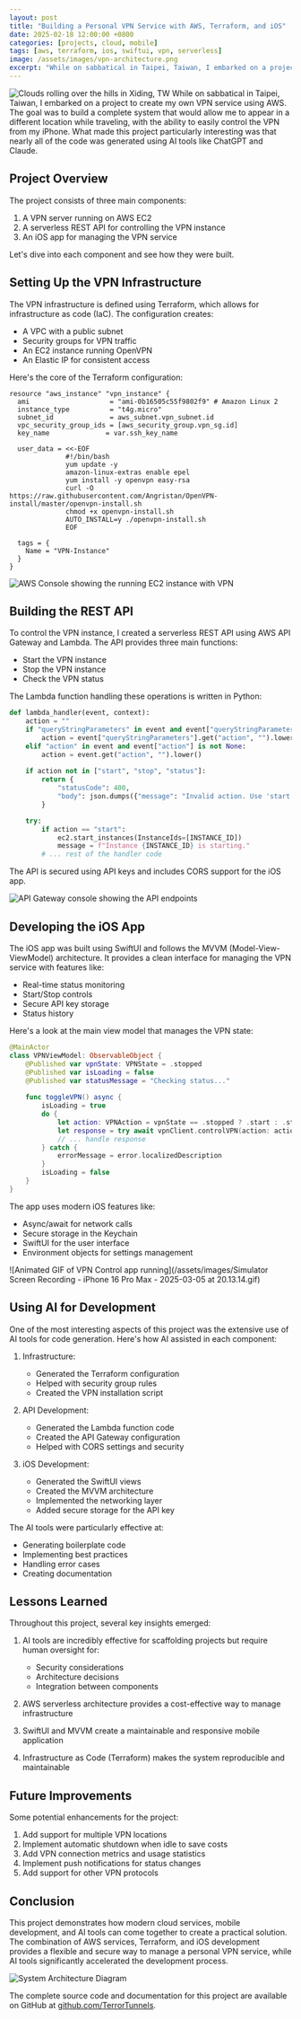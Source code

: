 ```yaml
---
layout: post
title: "Building a Personal VPN Service with AWS, Terraform, and iOS"
date: 2025-02-18 12:00:00 +0800
categories: [projects, cloud, mobile]
tags: [aws, terraform, ios, swiftui, vpn, serverless]
image: /assets/images/vpn-architecture.png
excerpt: "While on sabbatical in Taipei, Taiwan, I embarked on a project to create my own VPN service using AWS. The goal was to build a complete system that would allow me to appear in a different location while traveling, with the ability to easily control the VPN from my iPhone."
---
```

![Clouds rolling over the hills in Xiding, TW](/assets/images/xiding-clouds.gif)
While on sabbatical in Taipei, Taiwan, I embarked on a project to create my own VPN service using AWS. The goal was to build a complete system that would allow me to appear in a different location while traveling, with the ability to easily control the VPN from my iPhone. What made this project particularly interesting was that nearly all of the code was generated using AI tools like ChatGPT and Claude.

## Project Overview

The project consists of three main components:
1. A VPN server running on AWS EC2
2. A serverless REST API for controlling the VPN instance
3. An iOS app for managing the VPN service

Let's dive into each component and see how they were built.

## Setting Up the VPN Infrastructure

The VPN infrastructure is defined using Terraform, which allows for infrastructure as code (IaC). The configuration creates:
- A VPC with a public subnet
- Security groups for VPN traffic
- An EC2 instance running OpenVPN
- An Elastic IP for consistent access

Here's the core of the Terraform configuration:

```hcl
resource "aws_instance" "vpn_instance" {
  ami                    = "ami-0b16505c55f9802f9" # Amazon Linux 2
  instance_type          = "t4g.micro"
  subnet_id              = aws_subnet.vpn_subnet.id
  vpc_security_group_ids = [aws_security_group.vpn_sg.id]
  key_name              = var.ssh_key_name

  user_data = <<-EOF
              #!/bin/bash
              yum update -y
              amazon-linux-extras enable epel
              yum install -y openvpn easy-rsa
              curl -O https://raw.githubusercontent.com/Angristan/OpenVPN-install/master/openvpn-install.sh
              chmod +x openvpn-install.sh
              AUTO_INSTALL=y ./openvpn-install.sh
              EOF

  tags = {
    Name = "VPN-Instance"
  }
}
```

![AWS Console showing the running EC2 instance with VPN](/assets/images/vpn-ec2-console.png)

## Building the REST API

To control the VPN instance, I created a serverless REST API using AWS API Gateway and Lambda. The API provides three main functions:
- Start the VPN instance
- Stop the VPN instance
- Check the VPN status

The Lambda function handling these operations is written in Python:

```python
def lambda_handler(event, context):
    action = ""
    if "queryStringParameters" in event and event["queryStringParameters"] is not None:
        action = event["queryStringParameters"].get("action", "").lower()
    elif "action" in event and event["action"] is not None:
        action = event.get("action", "").lower()
    
    if action not in ["start", "stop", "status"]:
        return {
            "statusCode": 400,
            "body": json.dumps({"message": "Invalid action. Use 'start', 'stop', or 'status'."})
        }

    try:
        if action == "start":
            ec2.start_instances(InstanceIds=[INSTANCE_ID])
            message = f"Instance {INSTANCE_ID} is starting."
        # ... rest of the handler code
```

The API is secured using API keys and includes CORS support for the iOS app.

![API Gateway console showing the API endpoints](/assets/images/vpn-api-gateway.png)

## Developing the iOS App

The iOS app was built using SwiftUI and follows the MVVM (Model-View-ViewModel) architecture. It provides a clean interface for managing the VPN service with features like:
- Real-time status monitoring
- Start/Stop controls
- Secure API key storage
- Status history

Here's a look at the main view model that manages the VPN state:

```swift
@MainActor
class VPNViewModel: ObservableObject {
    @Published var vpnState: VPNState = .stopped
    @Published var isLoading = false
    @Published var statusMessage = "Checking status..."
    
    func toggleVPN() async {
        isLoading = true
        do {
            let action: VPNAction = vpnState == .stopped ? .start : .stop
            let response = try await vpnClient.controlVPN(action: action)
            // ... handle response
        } catch {
            errorMessage = error.localizedDescription
        }
        isLoading = false
    }
}
```

The app uses modern iOS features like:
- Async/await for network calls
- Secure storage in the Keychain
- SwiftUI for the user interface
- Environment objects for settings management

![Animated GIF of VPN Control app running](/assets/images/Simulator Screen Recording - iPhone 16 Pro Max - 2025-03-05 at 20.13.14.gif)


## Using AI for Development

One of the most interesting aspects of this project was the extensive use of AI tools for code generation. Here's how AI assisted in each component:

1. Infrastructure:
   - Generated the Terraform configuration
   - Helped with security group rules
   - Created the VPN installation script

2. API Development:
   - Generated the Lambda function code
   - Created the API Gateway configuration
   - Helped with CORS settings and security

3. iOS Development:
   - Generated the SwiftUI views
   - Created the MVVM architecture
   - Implemented the networking layer
   - Added secure storage for the API key

The AI tools were particularly effective at:
- Generating boilerplate code
- Implementing best practices
- Handling error cases
- Creating documentation

## Lessons Learned

Throughout this project, several key insights emerged:

1. AI tools are incredibly effective for scaffolding projects but require human oversight for:
   - Security considerations
   - Architecture decisions
   - Integration between components

2. AWS serverless architecture provides a cost-effective way to manage infrastructure

3. SwiftUI and MVVM create a maintainable and responsive mobile application

4. Infrastructure as Code (Terraform) makes the system reproducible and maintainable

## Future Improvements

Some potential enhancements for the project:

1. Add support for multiple VPN locations
2. Implement automatic shutdown when idle to save costs
3. Add VPN connection metrics and usage statistics
4. Implement push notifications for status changes
5. Add support for other VPN protocols

## Conclusion

This project demonstrates how modern cloud services, mobile development, and AI tools can come together to create a practical solution. The combination of AWS services, Terraform, and iOS development provides a flexible and secure way to manage a personal VPN service, while AI tools significantly accelerated the development process.

![System Architecture Diagram](/assets/images/vpn-architecture.png)

The complete source code and documentation for this project are available on GitHub at [github.com/TerrorTunnels](https://github.com/TerrorTunnels).
